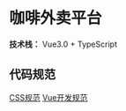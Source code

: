 # 咖啡外卖平台

**技术栈：** Vue3.0 + TypeScript



## 代码规范

[CSS规范](./codeStandards/css.md)
[Vue开发规范](https://cn.vuejs.org/v2/style-guide/)

